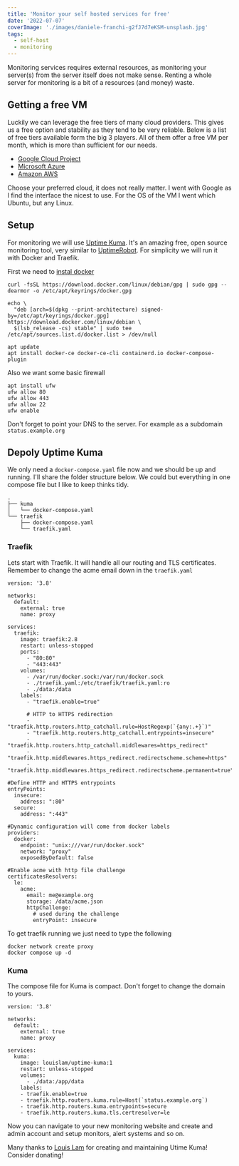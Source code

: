 ```yaml
---
title: 'Monitor your self hosted services for free'
date: '2022-07-07'
coverImage: './images/daniele-franchi-g2fJ7d7eKSM-unsplash.jpg'
tags:
  - self-host
  - monitoring
---
```


Monitoring services requires external resources, as monitoring your server(s) from the server itself does not make sense. Renting a whole server for monitoring is a bit of a resources (and money) waste.

## Getting a free VM

Luckily we can leverage the free tiers of many cloud providers. This gives us a free option and stability as they tend to be very reliable. Below is a list of free tiers available form the big 3 players. All of them offer a free VM per month, which is more than sufficient for our needs.

- [Google Cloud Project](https://cloud.google.com/free/docs/gcp-free-tier/#compute)
- [Microsoft Azure](https://azure.microsoft.com/en-in/pricing/free-services/)
- [Amazon AWS](https://aws.amazon.com/free/?all-free-tier.sort-by=item.additionalFields.SortRank&all-free-tier.sort-order=asc&awsf.Free%20Tier%20Types=*all&awsf.Free%20Tier%20Categories=categories%23compute)

Choose your preferred cloud, it does not really matter. I went with Google as I find the interface the nicest to use. For the OS of the VM I went which Ubuntu, but any Linux.

## Setup

For monitoring we will use [Uptime Kuma](https://github.com/louislam/uptime-kuma). It's an amazing free, open source monitoring tool, very similar to [UptimeRobot](https://uptimerobot.com/). For simplicity we will run it with Docker and Traefik.

First we need to [instal docker](https://docs.docker.com/engine/install/debian/#install-using-the-repository)

```
curl -fsSL https://download.docker.com/linux/debian/gpg | sudo gpg --dearmor -o /etc/apt/keyrings/docker.gpg

echo \
  "deb [arch=$(dpkg --print-architecture) signed-by=/etc/apt/keyrings/docker.gpg] https://download.docker.com/linux/debian \
  $(lsb_release -cs) stable" | sudo tee /etc/apt/sources.list.d/docker.list > /dev/null

apt update
apt install docker-ce docker-ce-cli containerd.io docker-compose-plugin
```

Also we want some basic firewall

```
apt install ufw
ufw allow 80
ufw allow 443
ufw allow 22
ufw enable
```

Don't forget to point your DNS to the server. For example as a subdomain `status.example.org`

## Depoly Uptime Kuma

We only need a `docker-compose.yaml` file now and we should be up and running. I'll share the folder structure below. We could but everything in one compose file but I like to keep thinks tidy.

```
.
├── kuma
│   └── docker-compose.yaml
└── traefik
    ├── docker-compose.yaml
    └── traefik.yaml
```

### Traefik

Lets start with Traefik. It will handle all our routing and TLS certificates. Remember to change the acme email down in the `traefik.yaml`

```
version: '3.8'

networks:
  default:
    external: true
    name: proxy

services:
  traefik:
    image: traefik:2.8
    restart: unless-stopped
    ports:
      - "80:80"
      - "443:443"
    volumes:
      - /var/run/docker.sock:/var/run/docker.sock
      - ./traefik.yaml:/etc/traefik/traefik.yaml:ro
      - ./data:/data
    labels:
      - "traefik.enable=true"

      # HTTP to HTTPS redirection
      - "traefik.http.routers.http_catchall.rule=HostRegexp(`{any:.+}`)"
      - "traefik.http.routers.http_catchall.entrypoints=insecure"
      - "traefik.http.routers.http_catchall.middlewares=https_redirect"
      - "traefik.http.middlewares.https_redirect.redirectscheme.scheme=https"
      - "traefik.http.middlewares.https_redirect.redirectscheme.permanent=true"
```

```
#Define HTTP and HTTPS entrypoints
entryPoints:
  insecure:
    address: ":80"
  secure:
    address: ":443"

#Dynamic configuration will come from docker labels
providers:
  docker:
    endpoint: "unix:///var/run/docker.sock"
    network: "proxy"
    exposedByDefault: false

#Enable acme with http file challenge
certificatesResolvers:
  le:
    acme:
      email: me@example.org
      storage: /data/acme.json
      httpChallenge:
        # used during the challenge
        entryPoint: insecure
```

To get traefik running we just need to type the following

```
docker network create proxy
docker compose up -d
```

### Kuma

The compose file for Kuma is compact. Don't forget to change the domain to yours.

```
version: '3.8'

networks:
  default:
    external: true
    name: proxy

services:
  kuma:
    image: louislam/uptime-kuma:1
    restart: unless-stopped
    volumes:
      - ./data:/app/data
    labels:
    - traefik.enable=true
    - traefik.http.routers.kuma.rule=Host(`status.example.org`)
    - traefik.http.routers.kuma.entrypoints=secure
    - traefik.http.routers.kuma.tls.certresolver=le
```

Now you can navigate to your new monitoring website and create and admin account and setup monitors, alert systems and so on.

Many thanks to [Louis Lam](https://github.com/louislam) for creating and maintaining Utime Kuma! Consider donating!

